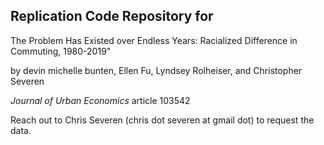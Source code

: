 ## Replication Code Repository for

The Problem Has Existed over Endless Years: Racialized Difference in Commuting, 1980-2019"

by devin michelle bunten, Ellen Fu, Lyndsey Rolheiser, and Christopher Severen

*Journal of Urban Economics* article 103542

Reach out to Chris Severen (chris dot severen at gmail dot) to request the data.